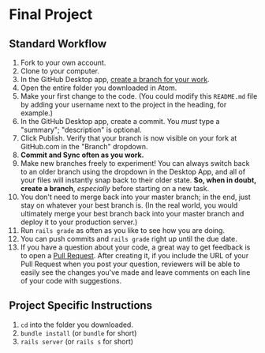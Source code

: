 # Final Project

## Standard Workflow

 1. Fork to your own account.
 1. Clone to your computer.
 1. In the GitHub Desktop app, [create a branch for your work](https://help.github.com/desktop/guides/contributing/creating-a-branch-for-your-work/#creating-a-branch).
 1. Open the entire folder you downloaded in Atom.
 1. Make your first change to the code. (You could modify this `README.md` file by adding your username next to the project in the heading, for example.)
 1. In the GitHub Desktop app, create a commit. You *must* type a "summary"; "description" is optional.
 1. Click Publish. Verify that your branch is now visible on your fork at GitHub.com in the "Branch" dropdown.
 1. **Commit and Sync often as you work.**
 1. Make new branches freely to experiment! You can always switch back to an older branch using the dropdown in the Desktop App, and all of your files will instantly snap back to their older state. **So, when in doubt, create a branch**, _especially_ before starting on a new task.
 1. You don't need to merge back into your master branch; in the end, just stay on whatever your best branch is. (In the real world, you would ultimately merge your best branch back into your master branch and deploy it to your production server.)
 1. Run `rails grade` as often as you like to see how you are doing.
 1. You can push commits and `rails grade` right up until the due date.
 1. If you have a question about your code, a great way to get feedback is to open a [Pull Request](https://help.github.com/articles/creating-a-pull-request/). After creating it, if you include the URL of your Pull Request when you post your question, reviewers will be able to easily see the changes you've made and leave comments on each line of your code with suggestions.

## Project Specific Instructions

1. `cd` into the folder you downloaded.
1. `bundle install` (or `bundle` for short)
1. `rails server` (or `rails s` for short)
